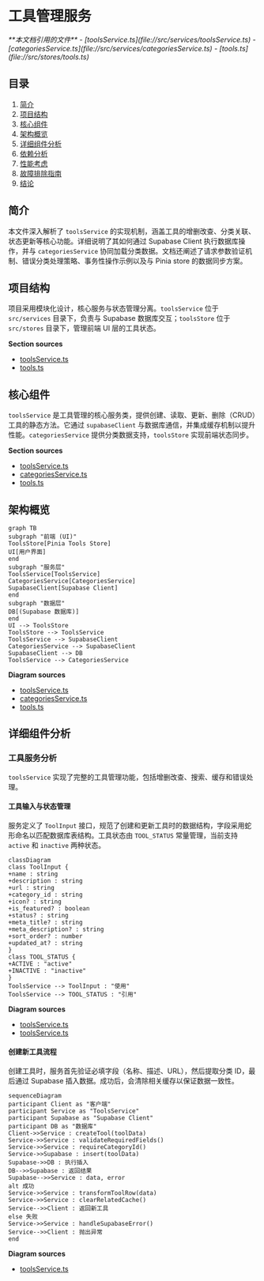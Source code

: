 
# 工具管理服务

<cite>
**本文档引用的文件**  
- [toolsService.ts](file://src/services/toolsService.ts)
- [categoriesService.ts](file://src/services/categoriesService.ts)
- [tools.ts](file://src/stores/tools.ts)
</cite>

## 目录
1. [简介](#简介)
2. [项目结构](#项目结构)
3. [核心组件](#核心组件)
4. [架构概览](#架构概览)
5. [详细组件分析](#详细组件分析)
6. [依赖分析](#依赖分析)
7. [性能考虑](#性能考虑)
8. [故障排除指南](#故障排除指南)
9. [结论](#结论)

## 简介
本文件深入解析了 `toolsService` 的实现机制，涵盖工具的增删改查、分类关联、状态更新等核心功能。详细说明了其如何通过 Supabase Client 执行数据库操作，并与 `categoriesService` 协同加载分类数据。文档还阐述了请求参数验证机制、错误分类处理策略、事务性操作示例以及与 Pinia store 的数据同步方案。

## 项目结构
项目采用模块化设计，核心服务与状态管理分离。`toolsService` 位于 `src/services` 目录下，负责与 Supabase 数据库交互；`toolsStore` 位于 `src/stores` 目录下，管理前端 UI 层的工具状态。

**Section sources**
- [toolsService.ts](file://src/services/toolsService.ts#L1-L50)
- [tools.ts](file://src/stores/tools.ts#L1-L50)

## 核心组件
`toolsService` 是工具管理的核心服务类，提供创建、读取、更新、删除（CRUD）工具的静态方法。它通过 `supabaseClient` 与数据库通信，并集成缓存机制以提升性能。`categoriesService` 提供分类数据支持，`toolsStore` 实现前端状态同步。

**Section sources**
- [toolsService.ts](file://src/services/toolsService.ts#L1-L50)
- [categoriesService.ts](file://src/services/categoriesService.ts#L1-L50)
- [tools.ts](file://src/stores/tools.ts#L1-L50)

## 架构概览
```mermaid
graph TB
subgraph "前端 (UI)"
ToolsStore[Pinia Tools Store]
UI[用户界面]
end
subgraph "服务层"
ToolsService[ToolsService]
CategoriesService[CategoriesService]
SupabaseClient[Supabase Client]
end
subgraph "数据层"
DB[(Supabase 数据库)]
end
UI --> ToolsStore
ToolsStore --> ToolsService
ToolsService --> SupabaseClient
CategoriesService --> SupabaseClient
SupabaseClient --> DB
ToolsService --> CategoriesService
```

**Diagram sources**
- [toolsService.ts](file://src/services/toolsService.ts#L1-L20)
- [categoriesService.ts](file://src/services/categoriesService.ts#L1-L20)
- [tools.ts](file://src/stores/tools.ts#L1-L20)

## 详细组件分析

### 工具服务分析
`toolsService` 实现了完整的工具管理功能，包括增删改查、搜索、缓存和错误处理。

#### 工具输入与状态管理
服务定义了 `ToolInput` 接口，规范了创建和更新工具时的数据结构，字段采用蛇形命名以匹配数据库表结构。工具状态由 `TOOL_STATUS` 常量管理，当前支持 `active` 和 `inactive` 两种状态。

```mermaid
classDiagram
class ToolInput {
+name : string
+description : string
+url : string
+category_id : string
+icon? : string
+is_featured? : boolean
+status? : string
+meta_title? : string
+meta_description? : string
+sort_order? : number
+updated_at? : string
}
class TOOL_STATUS {
+ACTIVE : "active"
+INACTIVE : "inactive"
}
ToolsService --> ToolInput : "使用"
ToolsService --> TOOL_STATUS : "引用"
```

**Diagram sources**
- [toolsService.ts](file://src/services/toolsService.ts#L17-L29)
- [toolsService.ts](file://src/services/toolsService.ts#L3-L15)

#### 创建新工具流程
创建工具时，服务首先验证必填字段（名称、描述、URL），然后提取分类 ID，最后通过 Supabase 插入数据。成功后，会清除相关缓存以保证数据一致性。

```mermaid
sequenceDiagram
participant Client as "客户端"
participant Service as "ToolsService"
participant Supabase as "Supabase Client"
participant DB as "数据库"
Client->>Service : createTool(toolData)
Service->>Service : validateRequiredFields()
Service->>Service : requireCategoryId()
Service->>Supabase : insert(toolData)
Supabase->>DB : 执行插入
DB-->>Supabase : 返回结果
Supabase-->>Service : data, error
alt 成功
Service->>Service : transformToolRow(data)
Service->>Service : clearRelatedCache()
Service-->>Client : 返回新工具
else 失败
Service->>Service : handleSupabaseError()
Service-->>Client : 抛出异常
end
```

**Diagram sources**
- [toolsService.ts](file://src/services/toolsService.ts#L158-L195)

####